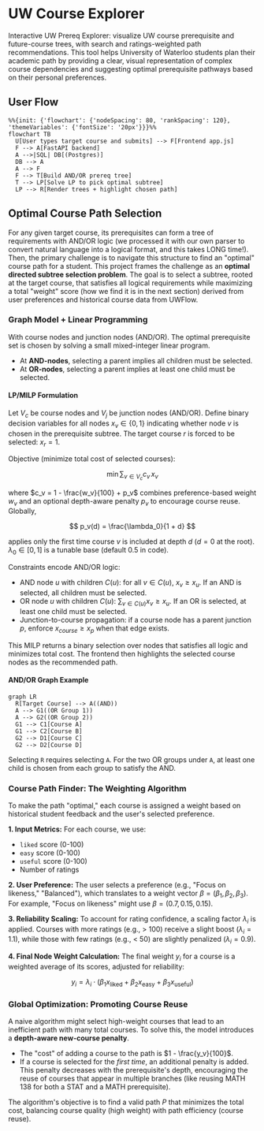# UW Course Explorer

Interactive UW Prereq Explorer: visualize UW course prerequisite and future-course trees, with search and ratings-weighted path recommendations. This tool helps University of Waterloo students plan their academic path by providing a clear, visual representation of complex course dependencies and suggesting optimal prerequisite pathways based on their personal preferences.

## User Flow

```mermaid
%%{init: {'flowchart': {'nodeSpacing': 80, 'rankSpacing': 120}, 'themeVariables': {'fontSize': '20px'}}}%%
flowchart TB
  U[User types target course and submits] --> F[Frontend app.js]
  F --> A[FastAPI backend]
  A -->|SQL| DB[(Postgres)]
  DB --> A
  A --> F
  F --> T[Build AND/OR prereq tree]
  T --> LP[Solve LP to pick optimal subtree]
  LP --> R[Render trees + highlight chosen path]
```

## Optimal Course Path Selection

For any given target course, its prerequisites can form a tree of requirements with AND/OR logic (we processed it with our own parser to convert natural language into a logical format, and this takes LONG time!). Then, the primary challenge is to navigate this structure to find an "optimal" course path for a student. This project frames the challenge as an **optimal directed subtree selection problem**. The goal is to select a subtree, rooted at the target course, that satisfies all logical requirements while maximizing a total "weight" score (how we find it is in the next section) derived from user preferences and historical course data from UWFlow.

### Graph Model + Linear Programming

With course nodes and junction nodes (AND/OR). The optimal prerequisite set is chosen by solving a small mixed-integer linear program.

-   At **AND-nodes**, selecting a parent implies all children must be selected.
-   At **OR-nodes**, selecting a parent implies at least one child must be selected.

#### LP/MILP Formulation

Let $V_c$ be course nodes and $V_j$ be junction nodes (AND/OR). Define binary decision variables for all nodes $x_v \in \{0,1\}$ indicating whether node $v$ is chosen in the prerequisite subtree. The target course $r$ is forced to be selected: $x_r = 1$.

Objective (minimize total cost of selected courses):

$$\min \sum_{v \in V_c} c_v\, x_v$$

where $c_v = 1 - \frac{w_v}{100} + p_v$ combines preference-based weight $w_v$ and an optional depth-aware penalty $p_v$ to encourage course reuse. Globally,

$$ p_v(d) = \frac{\lambda_0}{1 + d} $$

applies only the first time course $v$ is included at depth $d$ ($d=0$ at the root). $\lambda_0 \in [0, 1]$ is a tunable base (default $0.5$ in code).

Constraints encode AND/OR logic:

- AND node $u$ with children $C(u)$: for all $v \in C(u)$, $x_v \ge x_u$. If an AND is selected, all children must be selected.
- OR node $u$ with children $C(u)$: $\sum_{v \in C(u)} x_v \ge x_u$. If an OR is selected, at least one child must be selected.
- Junction-to-course propagation: if a course node has a parent junction $p$, enforce $x_{course} \ge x_p$ when that edge exists.

This MILP returns a binary selection over nodes that satisfies all logic and minimizes total cost. The frontend then highlights the selected course nodes as the recommended path.

#### AND/OR Graph Example

```mermaid
graph LR
  R[Target Course] --> A((AND))
  A --> G1((OR Group 1))
  A --> G2((OR Group 2))
  G1 --> C1[Course A]
  G1 --> C2[Course B]
  G2 --> D1[Course C]
  G2 --> D2[Course D]
```

Selecting `R` requires selecting `A`. For the two OR groups under `A`, at least one child is chosen from each group to satisfy the AND.

### Course Path Finder: The Weighting Algorithm

To make the path "optimal," each course is assigned a weight based on historical student feedback and the user's selected preference.

**1. Input Metrics:** For each course, we use:
-   `liked` score (0-100)
-   `easy` score (0-100)
-   `useful` score (0-100)
-   Number of ratings

**2. User Preference:** The user selects a preference (e.g., "Focus on likeness," "Balanced"), which translates to a weight vector $\beta = (\beta_1, \beta_2, \beta_3)$. For example, "Focus on likeness" might use $\beta = (0.7, 0.15, 0.15)$.

**3. Reliability Scaling:** To account for rating confidence, a scaling factor $\lambda_i$ is applied. Courses with more ratings (e.g., > 100) receive a slight boost ($\lambda_i = 1.1$), while those with few ratings (e.g., < 50) are slightly penalized ($\lambda_i = 0.9$).

**4. Final Node Weight Calculation:** The final weight $y_i$ for a course is a weighted average of its scores, adjusted for reliability:

$$ y_i = \lambda_i \cdot (\beta_1 x_{\text{liked}} + \beta_2 x_{\text{easy}} + \beta_3 x_{\text{useful}}) $$

### Global Optimization: Promoting Course Reuse

A naive algorithm might select high-weight courses that lead to an inefficient path with many total courses. To solve this, the model introduces a **depth-aware new-course penalty**.

-   The "cost" of adding a course to the path is $1 - \frac{y_v}{100}$.
-   If a course is selected for the *first time*, an additional penalty is added. This penalty decreases with the prerequisite's depth, encouraging the reuse of courses that appear in multiple branches (like reusing MATH 138 for both a STAT and a MATH prerequisite).

The algorithm's objective is to find a valid path $P$ that minimizes the total cost, balancing course quality (high weight) with path efficiency (course reuse).
